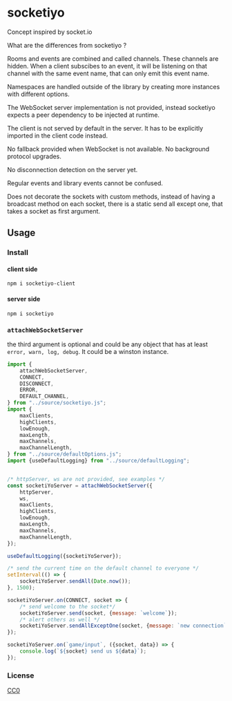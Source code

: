 # socketiyo


Concept inspired by socket.io

What are the differences from socketiyo ?

Rooms and events are combined and called channels. These channels are hidden. When a client subscibes to an event, it will be listening on that channel with the same event name, that can only emit this event name.

Namespaces are handled outside of the library by creating more instances with different options.

The WebSocket server implementation is not provided, instead socketiyo expects a peer dependency to be injected at runtime.

The client is not served by default in the server. It has to be explicitly imported in the client code instead.

No fallback provided when WebSocket is not available. No background protocol upgrades.

No disconnection detection on the server yet.

Regular events and library events cannot be confused.

Does not decorate the sockets with custom methods, instead of having a broadcast method on each socket, there is a static send all except one, that takes a socket as first argument.

## Usage

### Install

#### client side

`npm i socketiyo-client`

#### server side

`npm i socketiyo`

### `attachWebSocketServer`

the third argument is optional and could be any object that has at least `error, warn, log, debug`. It could be a winston instance.

```js
import {
    attachWebSocketServer,
    CONNECT,
    DISCONNECT,
	ERROR,
	DEFAULT_CHANNEL,
} from "../source/socketiyo.js";
import {
    maxClients,
    highClients,
    lowEnough,
    maxLength,
    maxChannels,
    maxChannelLength,
} from "../source/defaultOptions.js";
import {useDefaultLogging} from "../source/defaultLogging";


/* httpServer, ws are not provided, see examples */
const socketiYoServer = attachWebSocketServer({
    httpServer,
    ws,
    maxClients,
    highClients,
    lowEnough,
    maxLength,
    maxChannels,
    maxChannelLength,
});

useDefaultLogging({socketiYoServer});

/* send the current time on the default channel to everyone */
setInterval(() => {
    socketiYoServer.sendAll(Date.now());
}, 1500);

socketiYoServer.on(CONNECT, socket => {
    /* send welcome to the socket*/
    socketiYoServer.send(socket, {message: `welcome`});
    /* alert others as well */
    socketiYoServer.sendAllExceptOne(socket, {message: `new connection`});
});

socketiYoServer.on(`game/input`, ({socket, data}) => {
    console.log(`${socket} send us ${data}`);
});
```

### License

[CC0](./license.txt)